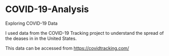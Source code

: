 # COVID-19-Analysis
Exploring COVID-19 Data


I used data from the COVID-19 Tracking project to understand the spread of the deases in in the United States.

This data can be accessed from https://covidtracking.com/
